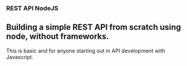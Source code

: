 ### REST API NodeJS
## Building a simple REST API from scratch using node, without frameworks. 

This is basic and for anyone starting out in API development with Javascript.
